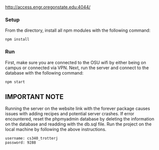 http://access.engr.oregonstate.edu:4044/

### Setup
From the directory, install all npm modules with the following command:
```
npm install
```

### Run
First, make sure you are connected to the OSU wifi by either being on campus or connected via VPN.
Next, run the server and connect to the database with the following command:
```
npm start
```

## IMPORTANT NOTE
Running the server on the website link with the forever package causes issues with adding recipes and potential server crashes. If error encountered, reset the phpmyadmin database by deleting the information on the database and readding with the db.sql file. Run the project on the local machine by following the above instructions.
```
username: cs340_trotterj
password: 9288
```
